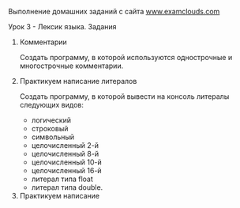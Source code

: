 Выполнение домашних заданий с сайта www.examclouds.com

Урок 3 - Лексик языка. Задания

<ol>
<li>Комментарии</li>

   Создать программу, в которой используются однострочные и многострочные комментарии.


<li>Практикуем написание литералов</li>

   Создать программу, в которой вывести на консоль литералы следующих видов:
   
<ul>
<li>логический</li>
<li>строковый</li>
<li>символьный</li>
<li>целочисленный 2-й</li>
<li>целочисленный 8-й</li>
<li>целочисленный 10-й</li>
<li>целочисленный 16-й</li>
<li>литерал типа float</li>
<li>литерал типа double.
</li>
</ul>

<li>Практикуем написание</li>



</ol>




